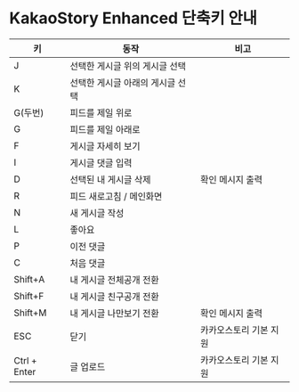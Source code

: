# KakaoStory Enhanced 단축키 안내
|키|동작|비고|
|---|---|---|
|J|선택한 게시글 위의 게시글 선택|
|K|선택한 게시글 아래의 게시글 선택|
|G(두번)|피드를 제일 위로|
|G|피드를 제일 아래로|
|F|게시글 자세히 보기|
|I|게시글 댓글 입력|
|D|선택된 내 게시글 삭제|확인 메시지 출력|
|R|피드 새로고침 / 메인화면|
|N|새 게시글 작성|
|L|좋아요|
|P|이전 댓글|
|C|처음 댓글|
|Shift+A|내 게시글 전체공개 전환|
|Shift+F|내 게시글 친구공개 전환|
|Shift+M|내 게시글 나만보기 전환|확인 메시지 출력|
|ESC|닫기|카카오스토리 기본 지원|
|Ctrl + Enter|글 업로드|카카오스토리 기본 지원|